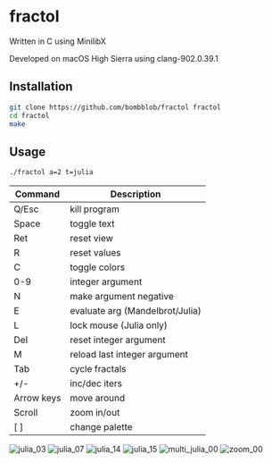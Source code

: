 # fractol

Written in C using MinilibX

Developed on macOS High Sierra using clang-902.0.39.1

## Installation

```bash
git clone https://github.com/bombblob/fractol fractol
cd fractol
make
```

## Usage

```bash
./fractol a=2 t=julia
```

| Command    | Description                     |
| ---------  | ------------------------------- |
| Q/Esc      | kill program                    |
| Space      | toggle text                     |
| Ret        | reset view                      |
| R          | reset values                    |
| C          | toggle colors                   |
| 0-9        | integer argument                |
| N          | make argument negative          |
| E          | evaluate arg (Mandelbrot/Julia) |
| L          | lock mouse (Julia only)         |
| Del        | reset integer argument          |
| M          | reload last integer argument    |
| Tab        | cycle fractals                  |
| +/-        | inc/dec iters                   |
| Arrow keys | move around                     |
| Scroll     | zoom in/out                     |
| \[ \]      | change palette                  |

![julia\_03](screenshots/julia_03.png)
![julia\_07](screenshots/julia_07.png)
![julia\_14](screenshots/julia_14.png)
![julia\_15](screenshots/julia_15.png)
![multi\_julia\_00](screenshots/multi_julia_00.png)
![zoom\_00](screenshots/zoom_00.png)
